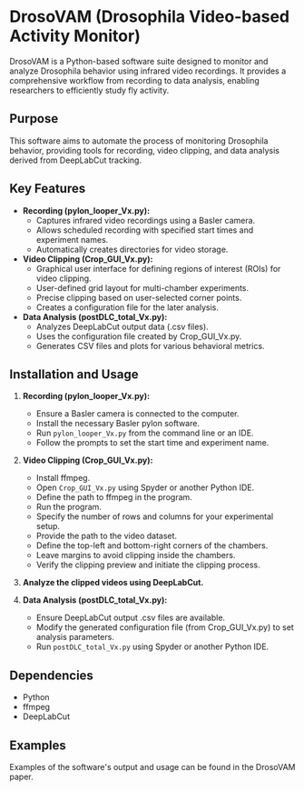 # DrosoVAM (Drosophila Video-based Activity Monitor)

DrosoVAM is a Python-based software suite designed to monitor and analyze Drosophila behavior using infrared video recordings. It provides a comprehensive workflow from recording to data analysis, enabling researchers to efficiently study fly activity.

## Purpose

This software aims to automate the process of monitoring Drosophila behavior, providing tools for recording, video clipping, and data analysis derived from DeepLabCut tracking.

## Key Features

* **Recording (pylon\_looper\_Vx.py):**
    * Captures infrared video recordings using a Basler camera.
    * Allows scheduled recording with specified start times and experiment names.
    * Automatically creates directories for video storage.
* **Video Clipping (Crop\_GUI\_Vx.py):**
    * Graphical user interface for defining regions of interest (ROIs) for video clipping.
    * User-defined grid layout for multi-chamber experiments.
    * Precise clipping based on user-selected corner points.
    * Creates a configuration file for the later analysis.
* **Data Analysis (postDLC\_total\_Vx.py):**
    * Analyzes DeepLabCut output data (.csv files).
    * Uses the configuration file created by Crop_GUI_Vx.py.
    * Generates CSV files and plots for various behavioral metrics.

## Installation and Usage

1.  **Recording (pylon_looper_Vx.py):**
    * Ensure a Basler camera is connected to the computer.
    * Install the necessary Basler pylon software.
    * Run `pylon_looper_Vx.py` from the command line or an IDE.
    * Follow the prompts to set the start time and experiment name.

2.  **Video Clipping (Crop_GUI_Vx.py):**
    * Install ffmpeg.
    * Open `Crop_GUI_Vx.py` using Spyder or another Python IDE.
    * Define the path to ffmpeg in the program.
    * Run the program.
    * Specify the number of rows and columns for your experimental setup.
    * Provide the path to the video dataset.
    * Define the top-left and bottom-right corners of the chambers.
    * Leave margins to avoid clipping inside the chambers.
    * Verify the clipping preview and initiate the clipping process.

3. **Analyze the clipped videos using DeepLabCut.**

4.  **Data Analysis (postDLC_total_Vx.py):**
    * Ensure DeepLabCut output .csv files are available.
    * Modify the generated configuration file (from Crop_GUI_Vx.py) to set analysis parameters.
    * Run `postDLC_total_Vx.py` using Spyder or another Python IDE.

## Dependencies

* Python
* ffmpeg
* DeepLabCut

## Examples

Examples of the software's output and usage can be found in the DrosoVAM paper.
